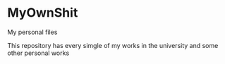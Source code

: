# MyOwnShit
My personal files

This repository has every simgle of my works in the university and some other personal works
